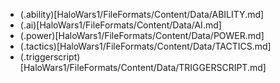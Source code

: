 
* (.ability)[HaloWars1/FileFormats/Content/Data/ABILITY.md]
* (.ai)[HaloWars1/FileFormats/Content/Data/AI.md]
* (.power)[HaloWars1/FileFormats/Content/Data/POWER.md]
* (.tactics)[HaloWars1/FileFormats/Content/Data/TACTICS.md]
* (.triggerscript)[HaloWars1/FileFormats/Content/Data/TRIGGERSCRIPT.md]

